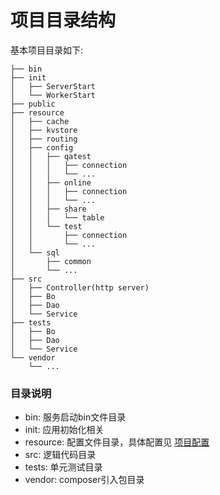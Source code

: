 # 项目目录结构


基本项目目录如下: 

````
├── bin
├── init
│   ├── ServerStart
│   └── WorkerStart
├── public
├── resource
│   ├── cache
│   ├── kvstore
│   ├── routing
│   ├── config
│   │   ├── qatest
│   │   │   ├── connection
│   │   │   └── ...
│   │   ├── online
│   │   │   ├── connection
│   │   │   └── ...
│   │   ├── share
│   │   │   └── table
│   │   └── test
│   │       ├── connection
│   │       └── ...
│   └── sql
│       ├── common
│       └── ...
├── src
│   ├── Controller(http server)
│   ├── Bo
│   ├── Dao
│   └── Service
├── tests
│   ├── Bo
│   ├── Dao
│   └── Service
└── vendor
    └── ...
````

### 目录说明
* bin: 服务启动bin文件目录
* init: 应用初始化相关
* resource: 配置文件目录，具体配置见 [项目配置](web/config.md)
* src: 逻辑代码目录
* tests: 单元测试目录
* vendor: composer引入包目录
